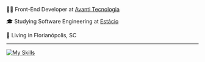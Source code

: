 
<p>👨‍💻 Front-End Developer at <a href="https://penseavanti.com.br/" target="blank_">Avanti Tecnologia</a></p>
<p>🎓 Studying Software Engineering at <a href="https://estacio.br" target="_blank">Estácio</a></p>
<p>📍 Living in Florianópolis, SC </p>
<hr>

[![My Skills](https://skillicons.dev/icons?i=react,javascript,typescript,tailwind,aws,mysql)](https://skillicons.dev)
